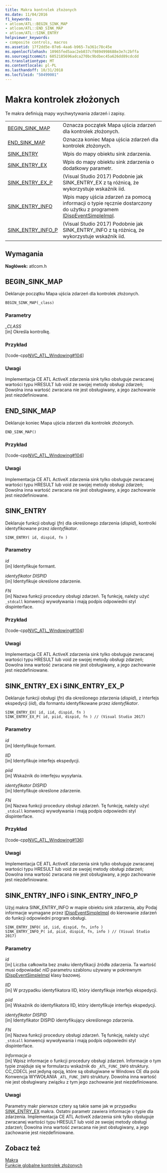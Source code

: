 ```yaml
---
title: Makra kontrolek złożonych
ms.date: 11/04/2016
f1_keywords:
- atlcom/ATL::BEGIN_SINK_MAP
- atlcom/ATL::END_SINK_MAP
- atlcom/ATL::SINK_ENTRY
helpviewer_keywords:
- composite controls, macros
ms.assetid: 17f2dd5e-07e6-4aa6-b965-7a361c78c45e
ms.openlocfilehash: 10965fed5aac2eb037cf9894998688e3e7c2bffa
ms.sourcegitcommit: 6052185696adca270bc9bdbec45a626dd89cdcdd
ms.translationtype: MT
ms.contentlocale: pl-PL
ms.lasthandoff: 10/31/2018
ms.locfileid: "50499001"
---
```

# <a name="composite-control-macros"></a>Makra kontrolek złożonych

Te makra definiują mapy wychwytywania zdarzeń i zapisy.

|||
|-|-|
|[BEGIN_SINK_MAP](#begin_sink_map)|Oznacza początek Mapa ujścia zdarzeń dla kontrolek złożonych.|
|[END_SINK_MAP](#end_sink_map)|Oznacza koniec Mapa ujścia zdarzeń dla kontrolek złożonych.|
|[SINK_ENTRY](#sink_entry)|Wpis do mapy obiektu sink zdarzenia.|
|[SINK_ENTRY_EX](#sink_entry_ex)|Wpis do mapy obiektu sink zdarzenia o dodatkowy parametr.|
|[SINK_ENTRY_EX_P](#sink_entry_ex)| (Visual Studio 2017) Podobnie jak SINK_ENTRY_EX z tą różnicą, że wykorzystuje wskaźnik iid.|
|[SINK_ENTRY_INFO](#sink_entry_info)|Wpis mapy ujścia zdarzeń za pomocą informacji o typie ręcznie dostarczony do użytku z programem [IDispEventSimpleImpl](../../atl/reference/idispeventsimpleimpl-class.md).|
|[SINK_ENTRY_INFO_P](#sink_entry_info)| (Visual Studio 2017) Podobnie jak SINK_ENTRY_INFO z tą różnicą, że wykorzystuje wskaźnik iid.|

## <a name="requirements"></a>Wymagania

**Nagłówek:** atlcom.h

##  <a name="begin_sink_map"></a>  BEGIN_SINK_MAP

Deklaruje początku Mapa ujścia zdarzeń dla kontrolek złożonych.

```
BEGIN_SINK_MAP(_class)
```

### <a name="parameters"></a>Parametry

*_CLASS*<br/>
[in] Określa kontrolkę.

### <a name="example"></a>Przykład

[!code-cpp[NVC_ATL_Windowing#104](../../atl/codesnippet/cpp/composite-control-macros_1.h)]

### <a name="remarks"></a>Uwagi

Implementacja CE ATL ActiveX zdarzenia sink tylko obsługuje zwracanej wartości typu HRESULT lub void ze swojej metody obsługi zdarzeń; Dowolna inna wartość zwracana nie jest obsługiwany, a jego zachowanie jest niezdefiniowane.

##  <a name="end_sink_map"></a>  END_SINK_MAP

Deklaruje koniec Mapa ujścia zdarzeń dla kontrolek złożonych.

```
END_SINK_MAP()
```

### <a name="example"></a>Przykład

[!code-cpp[NVC_ATL_Windowing#104](../../atl/codesnippet/cpp/composite-control-macros_1.h)]

### <a name="remarks"></a>Uwagi

Implementacja CE ATL ActiveX zdarzenia sink tylko obsługuje zwracanej wartości typu HRESULT lub void ze swojej metody obsługi zdarzeń; Dowolna inna wartość zwracana nie jest obsługiwany, a jego zachowanie jest niezdefiniowane.

##  <a name="sink_entry"></a>  SINK_ENTRY

Deklaruje funkcji obsługi (*fn*) dla określonego zdarzenia (*dispid*), kontrolki identyfikowane przez *identyfikator*.

```
SINK_ENTRY( id, dispid, fn )
```

### <a name="parameters"></a>Parametry

*id*<br/>
[in] Identyfikuje formant.

*identyfikator DISPID*<br/>
[in] Identyfikuje określone zdarzenie.

*FN*<br/>
[in] Nazwa funkcji procedury obsługi zdarzeń. Tę funkcję, należy użyć `_stdcall` konwencji wywoływania i mają podpis odpowiedni styl dispinterface.

### <a name="example"></a>Przykład

[!code-cpp[NVC_ATL_Windowing#104](../../atl/codesnippet/cpp/composite-control-macros_1.h)]

### <a name="remarks"></a>Uwagi

Implementacja CE ATL ActiveX zdarzenia sink tylko obsługuje zwracanej wartości typu HRESULT lub void ze swojej metody obsługi zdarzeń; Dowolna inna wartość zwracana nie jest obsługiwany, a jego zachowanie jest niezdefiniowane.

##  <a name="sink_entry_ex"></a>  SINK_ENTRY_EX i SINK_ENTRY_EX_P

Deklaruje funkcji obsługi (*fn*) dla określonego zdarzenia (*dispid*), z interfejs ekspedycji (*iid*), dla formantu identyfikowane przez *identyfikator*.

```
SINK_ENTRY_EX( id, iid, dispid, fn )
SINK_ENTRY_EX_P( id, piid, dispid, fn ) // (Visual Studio 2017)
```

### <a name="parameters"></a>Parametry

*id*<br/>
[in] Identyfikuje formant.

*IID*<br/>
[in] Identyfikuje interfejs ekspedycji.

*piid*<br/>
[in] Wskaźnik do interfejsu wysyłania.

*identyfikator DISPID*<br/>
[in] Identyfikuje określone zdarzenie.

*FN*<br/>
[in] Nazwa funkcji procedury obsługi zdarzeń. Tę funkcję, należy użyć `_stdcall` konwencji wywoływania i mają podpis odpowiedni styl dispinterface.

### <a name="example"></a>Przykład

[!code-cpp[NVC_ATL_Windowing#136](../../atl/codesnippet/cpp/composite-control-macros_2.h)]

### <a name="remarks"></a>Uwagi

Implementacja CE ATL ActiveX zdarzenia sink tylko obsługuje zwracanej wartości typu HRESULT lub void ze swojej metody obsługi zdarzeń; Dowolna inna wartość zwracana nie jest obsługiwany, a jego zachowanie jest niezdefiniowane.

##  <a name="sink_entry_info"></a>  SINK_ENTRY_INFO i SINK_ENTRY_INFO_P

Użyj makra SINK_ENTRY_INFO w mapie obiektu sink zdarzenia, aby Podaj informacje wymagane przez [IDispEventSimpleImpl](../../atl/reference/idispeventsimpleimpl-class.md) do kierowanie zdarzeń do funkcji odpowiedni program obsługi.

```
SINK_ENTRY_INFO( id, iid, dispid, fn, info )
SINK_ENTRY_INFO_P( id, piid, dispid, fn, info ) // (Visual Studio 2017)
```

### <a name="parameters"></a>Parametry

*id*<br/>
[in] Liczba całkowita bez znaku identyfikacji źródła zdarzenia. Ta wartość musi odpowiadać *nID* parametru szablonu używany w pokrewnym [IDispEventSimpleImpl](../../atl/reference/idispeventsimpleimpl-class.md) klasy bazowej.

*IID*<br/>
[in] W przypadku identyfikatora IID, który identyfikuje interfejs ekspedycji.

*piid*<br/>
[in] Wskaźnik do identyfikatora IID, który identyfikuje interfejs ekspedycji.

*identyfikator DISPID*<br/>
[in] Identyfikator DISPID identyfikujący określonego zdarzenia.

*FN*<br/>
[in] Nazwa funkcji procedury obsługi zdarzeń. Tę funkcję, należy użyć `_stdcall` konwencji wywoływania i mają podpis odpowiedni styl dispinterface.

*Informacje o*<br/>
[in] Wpisz informacje o funkcji procedury obsługi zdarzeń. Informacje o tym typie znajduje się w formularzu wskaźnik do `_ATL_FUNC_INFO` struktury. CC_CDECL jest jedyną opcją, które są obsługiwane w Windows CE dla pola Konwencja WYWOŁANIA `_ATL_FUNC_INFO` struktury. Dowolna inna wartość nie jest obsługiwany związku z tym jego zachowanie jest niezdefiniowane.

### <a name="remarks"></a>Uwagi

Parametry makr pierwsze cztery są takie same jak w przypadku [SINK_ENTRY_EX](#sink_entry_ex) makra. Ostatni parametr zawiera informacje o typie dla zdarzenia. Implementacja CE ATL ActiveX zdarzenia sink tylko obsługuje zwracanej wartości typu HRESULT lub void ze swojej metody obsługi zdarzeń; Dowolna inna wartość zwracana nie jest obsługiwany, a jego zachowanie jest niezdefiniowane.

## <a name="see-also"></a>Zobacz też

[Makra](../../atl/reference/atl-macros.md)<br/>
[Funkcje globalne kontrolek złożonych](../../atl/reference/composite-control-global-functions.md)
